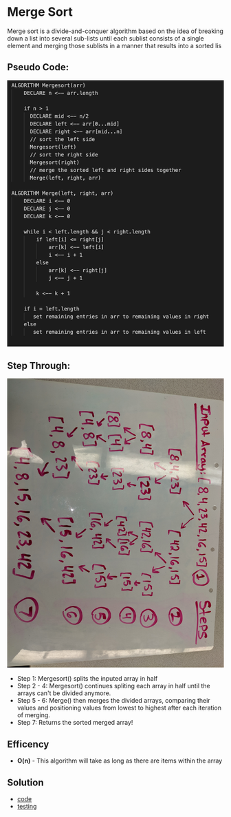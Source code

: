 # Merge Sort
Merge sort is a divide-and-conquer algorithm based on the idea of breaking down a list into several sub-lists until each sublist consists of a single element and merging those sublists in a manner that results into a sorted lis

## Pseudo Code:

![psuedo](./assets/psuedomergesort.png)

## Step Through:

![stepthrough](./assets/mergeSortWB.jpg)
* Step 1: Mergesort() splits the inputed array in half
* Step 2 - 4: Mergesort() continues spliting each array in half until the arrays can't be divided anymore.
* Step 5 - 6: Merge() then merges the divided arrays, comparing their values and positioning values from lowest to highest after each iteration of merging.
* Step 7: Returns the sorted merged array!

## Efficency
* **O(n)** - This algorithm will take as long as there are items within the array


## Solution
* [code]()
* [testing]()

